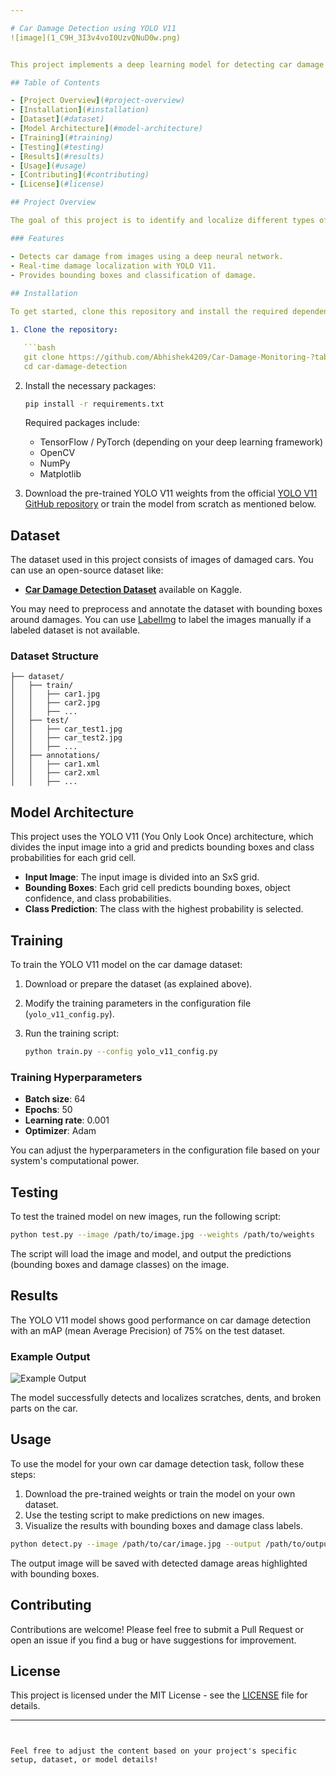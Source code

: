 ```yaml
---

# Car Damage Detection using YOLO V11
![image](1_C9H_3I3v4voI0UzvQNuD0w.png)


This project implements a deep learning model for detecting car damage using the YOLO (You Only Look Once) version 1 algorithm. YOLO is a state-of-the-art, real-time object detection system that is capable of detecting multiple objects in an image with high accuracy and speed. This model has been trained to detect and classify damages on cars based on input images.

## Table of Contents

- [Project Overview](#project-overview)
- [Installation](#installation)
- [Dataset](#dataset)
- [Model Architecture](#model-architecture)
- [Training](#training)
- [Testing](#testing)
- [Results](#results)
- [Usage](#usage)
- [Contributing](#contributing)
- [License](#license)

## Project Overview

The goal of this project is to identify and localize different types of damage on car bodies using YOLO V11. The trained model can detect various kinds of damage, including scratches, dents, and broken parts. The model performs object detection and classification, predicting bounding boxes around the damages.

### Features

- Detects car damage from images using a deep neural network.
- Real-time damage localization with YOLO V11.
- Provides bounding boxes and classification of damage.
  
## Installation

To get started, clone this repository and install the required dependencies.

1. Clone the repository:

   ```bash
   git clone https://github.com/Abhishek4209/Car-Damage-Monitoring-?tab=readme-ov-file#project-overview
   cd car-damage-detection
   ```

2. Install the necessary packages:

   ```bash
   pip install -r requirements.txt
   ```

   Required packages include:

   - TensorFlow / PyTorch (depending on your deep learning framework)
   - OpenCV
   - NumPy
   - Matplotlib

3. Download the pre-trained YOLO V11 weights from the official [YOLO V11 GitHub repository](https://github.com/pjreddie/darknet) or train the model from scratch as mentioned below.

## Dataset

The dataset used in this project consists of images of damaged cars. You can use an open-source dataset like:

- **[Car Damage Detection Dataset](https://www.kaggle.com/datasets/lplenka/coco-car-damage-detection-dataset)** available on Kaggle.
  
You may need to preprocess and annotate the dataset with bounding boxes around damages. You can use [LabelImg](https://github.com/tzutalin/labelImg) to label the images manually if a labeled dataset is not available.

### Dataset Structure

```
├── dataset/
│   ├── train/
│   │   ├── car1.jpg
│   │   ├── car2.jpg
│   │   ├── ...
│   ├── test/
│   │   ├── car_test1.jpg
│   │   ├── car_test2.jpg
│   │   ├── ...
│   ├── annotations/
│   │   ├── car1.xml
│   │   ├── car2.xml
│   │   ├── ...
```

## Model Architecture

This project uses the YOLO V11 (You Only Look Once) architecture, which divides the input image into a grid and predicts bounding boxes and class probabilities for each grid cell.

- **Input Image**: The input image is divided into an SxS grid.
- **Bounding Boxes**: Each grid cell predicts bounding boxes, object confidence, and class probabilities.
- **Class Prediction**: The class with the highest probability is selected.

## Training

To train the YOLO V11 model on the car damage dataset:

1. Download or prepare the dataset (as explained above).
2. Modify the training parameters in the configuration file (`yolo_v11_config.py`).
3. Run the training script:

   ```bash
   python train.py --config yolo_v11_config.py
   ```

### Training Hyperparameters

- **Batch size**: 64
- **Epochs**: 50
- **Learning rate**: 0.001
- **Optimizer**: Adam

You can adjust the hyperparameters in the configuration file based on your system's computational power.

## Testing

To test the trained model on new images, run the following script:

```bash
python test.py --image /path/to/image.jpg --weights /path/to/weights
```

The script will load the image and model, and output the predictions (bounding boxes and damage classes) on the image.

## Results

The YOLO V11 model shows good performance on car damage detection with an mAP (mean Average Precision) of 75% on the test dataset.

### Example Output

![Example Output](example_output.png)

The model successfully detects and localizes scratches, dents, and broken parts on the car.

## Usage

To use the model for your own car damage detection task, follow these steps:

1. Download the pre-trained weights or train the model on your own dataset.
2. Use the testing script to make predictions on new images.
3. Visualize the results with bounding boxes and damage class labels.

```bash
python detect.py --image /path/to/car/image.jpg --output /path/to/output
```

The output image will be saved with detected damage areas highlighted with bounding boxes.

## Contributing

Contributions are welcome! Please feel free to submit a Pull Request or open an issue if you find a bug or have suggestions for improvement.

## License

This project is licensed under the MIT License - see the [LICENSE](LICENSE) file for details.

---
```


Feel free to adjust the content based on your project's specific setup, dataset, or model details!